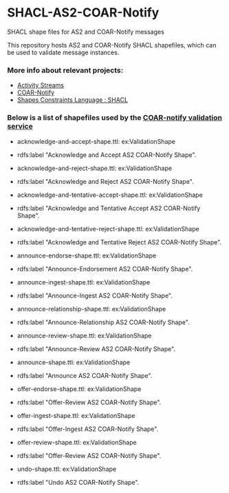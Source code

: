 # SHACL-AS2-COAR-Notify
SHACL shape files for AS2 and COAR-Notify messages

This repository hosts AS2 and COAR-Notify SHACL shapefiles, which can be used to validate message instances.

### More info about relevant projects: 
- [Activity Streams](https://www.w3.org/TR/activitystreams-core/)
- [COAR-Notify](https://www.coar-repositories.org/notify/)
- [Shapes Constraints Language : SHACL](https://www.w3.org/TR/shacl/)

### Below is a list of shapefiles used by the  [COAR-notify validation service](https://notify-inbox.info/)
- acknowledge-and-accept-shape.ttl: ex:ValidationShape
- rdfs:label "Acknowledge and Accept AS2 COAR-Notify Shape".

- acknowledge-and-reject-shape.ttl: ex:ValidationShape
- rdfs:label "Acknowledge and Reject AS2 COAR-Notify Shape".

- acknowledge-and-tentative-accept-shape.ttl: ex:ValidationShape
- rdfs:label "Acknowledge and Tentative Accept AS2 COAR-Notify Shape".

- acknowledge-and-tentative-reject-shape.ttl: ex:ValidationShape
- rdfs:label "Acknowledge and Tentative Reject AS2 COAR-Notify Shape".

- announce-endorse-shape.ttl: ex:ValidationShape
- rdfs:label "Announce-Endorsement AS2 COAR-Notify Shape".

- announce-ingest-shape.ttl: ex:ValidationShape
- rdfs:label "Announce-Ingest AS2 COAR-Notify Shape".

- announce-relationship-shape.ttl: ex:ValidationShape
- rdfs:label "Announce-Relationship AS2 COAR-Notify Shape".

- announce-review-shape.ttl: ex:ValidationShape
- rdfs:label "Announce-Review AS2 COAR-Notify Shape".

- announce-shape.ttl: ex:ValidationShape
- rdfs:label "Announce AS2 COAR-Notify Shape".

- offer-endorse-shape.ttl: ex:ValidationShape
- rdfs:label "Offer-Review AS2 COAR-Notify Shape".

- offer-ingest-shape.ttl: ex:ValidationShape
- rdfs:label "Offer-Ingest AS2 COAR-Notify Shape".

- offer-review-shape.ttl: ex:ValidationShape
- rdfs:label "Offer-Review AS2 COAR-Notify Shape".

- undo-shape.ttl: ex:ValidationShape
- rdfs:label "Undo AS2 COAR-Notify Shape".

